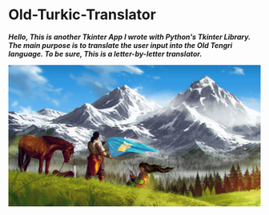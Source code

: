 # Old-Turkic-Translator
***Hello, This is another Tkinter App I wrote with Python's Tkinter Library. The main purpose is to translate the user input into the Old Tengri language. 
To be sure, This is a letter-by-letter translator.***


![Translator Interface](Assets/GokTurkBGjpg.jpg "Translator Interface")


